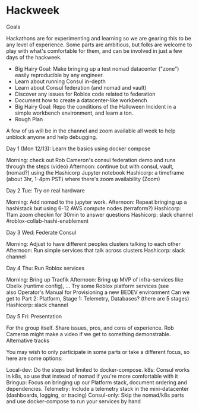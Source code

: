 # Hackweek

Goals

Hackathons are for experimenting and learning so we are gearing this to be any level of experience. Some parts are ambitious, but folks are welcome to play with what's comfortable for them, and can be involved in just a few days of the hackweek.

* Big Hairy Goal: Make bringing up a test nomad datacenter ("zone") easily reproducible by any engineer.
* Learn about running Consul in-depth
* Learn about Consul federation (and nomad and vault)
* Discover any issues for Roblox code related to federation
* Document how to create a datacenter-like workbench
* Big Hairy Goal: Repo the conditions of the Halloween Incident in a simple workbench environment, and learn a ton.
* Rough Plan

A few of us will be in the channel and zoom available all week to help unblock anyone and help debugging.

Day 1 (Mon 12/13): Learn the basics using docker compose

Morning: check out Rob Cameron's consul federation demo and runs through the steps (video)
Afternoon: continue but with consul, vault, (nomad?) using the Hashicorp Jupyter notebook
Hashicorp: a timeframe (about 3hr, 1-4pm PST) where there's zoom availability (Zoom)

Day 2 Tue: Try on real hardware

Morning: Add nomad to the jupyter work.
Afternoon: Repeat bringing up a hashistack but using 6-12 AWS compute nodes (terraform?)
Hashicorp: 11am zoom checkin for 30min to answer questions
Hashicorp: slack channel #roblox-collab-hashi-enablement 

Day 3 Wed: Federate Consul

Morning: Adjust to have different peoples clusters talking to each other 
Afternoon: Run simple services that talk across clusters
Hashicorp: slack channel

Day 4 Thu: Run Roblox services

Morning: Bring up Traefik
Afternoon: Bring up MVP of infra-services like Obelix (runtime config), ...
Try some Roblox platform services (see also Operator's Manual for Provisioning a new BEDEV environment
Can we get to Part 2: Platform, Stage 1: Telemetry, Databases? (there are 5 stages)
Hashicorp: slack channel

Day 5 Fri: Presentation

For the group itself. Share issues, pros, and cons of experience.
Rob Cameron might make a video if we get to something demonstrable.
Alternative tracks

You may wish to only participate in some parts or take a different focus, so here are some options:

Local-dev: Do the steps but limited to docker-compose.
k8s: Consul works in k8s, so use that instead of nomad if you're more comfortable with it
Bringup: Focus on bringing up our Platform stack, document ordering and dependencies.
Telemetry: Include a telemetry stack in the mini-datacenter (dashboards, logging, or tracing)
Consul-only: Skip the nomad/k8s parts and use docker-compose to run your services by hand

